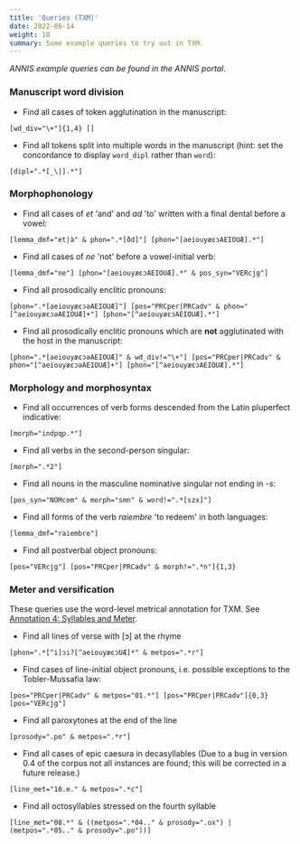 ```yaml
---
title: 'Queries (TXM)'
date: 2022-06-14
weight: 10
summary: Some example queries to try out in TXM.
---
```


_ANNIS example queries can be found in the ANNIS portal_.

### Manuscript word division

+ Find all cases of token agglutination in the manuscript:
```cqp
[wd_div="\+"]{1,4} []
```

+ Find all tokens split into multiple words in the manuscript (hint: set the concordance to display `word_dipl` rather than `word`):
```cqp
[dipl=".*[_\|].*"]
```

### Morphophonology

+ Find all cases of _et_ 'and' and _ad_ 'to' written with a final dental before a vowel:
```cqp
[lemma_dmf="et|à" & phon=".*[ðd]"] [phon="[aeiouyæɛɔAEIOUÆ].*"]
```
+ Find all cases of _ne_ 'not' before a vowel-initial verb:
```cqp
[lemma_dmf="ne"] [phon="[aeiouyæɛɔAEIOUÆ].*" & pos_syn="VERcjg"]
```
+ Find all prosodically enclitic pronouns:
```cqp
[phon=".*[aeiouyæɛɔəAEIOUÆ]"] [pos="PRCper|PRCadv" & phon="[^aeiouyæɛɔəAEIOUÆ]+"] [phon="[^aeiouyæɛɔAEIOUÆ].*"]
```

+ Find all prosodically enclitic pronouns which are __not__ agglutinated with the host in the manuscript:
```cqp
[phon=".*[aeiouyæɛɔəAEIOUÆ]" & wd_div!="\+"] [pos="PRCper|PRCadv" & phon="[^aeiouyæɛɔəAEIOUÆ]+"] [phon="[^aeiouyæɛɔAEIOUÆ].*"]
```

### Morphology and morphosyntax

+ Find all occurrences of verb forms descended from the Latin pluperfect indicative:
```cqp
[morph="indpqp.*"]
```

+ Find all verbs in the second-person singular:
```cqp
[morph=".*2"]
```

+ Find all nouns in the masculine nominative singular not ending in _-s_:
```cqp
[pos_syn="NOMcom" & morph="smn" & word!=".*[szx]"]
```

+ Find all forms of the verb _raiembre_ 'to redeem' in both languages:
```cqp
[lemma_dmf="raiembre"]
```

+ Find all postverbal object pronouns:
```cqp
[pos="VERcjg"] [pos="PRCper|PRCadv" & morph!=".*n"]{1,3}
```

### Meter and versification

These queries use the word-level metrical annotation for TXM.
See [Annotation 4: Syllables and Meter](/docs/annotation-sylls#4-the-txm-version).

+ Find all lines of verse with \[ɔ\] at the rhyme
```cqp
[phon=".*[^i]ɔi?[^aeiouyæɛɔUÆ]*" & metpos=".*r"] 
```

+ Find cases of line-initial object pronouns, i.e. possible exceptions to the Tobler-Mussafia law:
```cqp
[pos="PRCper|PRCadv" & metpos="01.*"] [pos="PRCper|PRCadv"]{0,3} [pos="VERcjg"]
```

+ Find all paroxytones at the end of the line
```cqp
[prosody=".po" & metpos=".*r"]
```

+ Find all cases of epic caesura in decasyllables
(Due to a bug in version 0.4 of the corpus not all instances are found; this will be corrected
in a future release.)
```cqp
[line_met="10.e." & metpos=".*c"]
```

+ Find all octosyllables stressed on the fourth syllable
```cqp
[line_met="08.*" & ((metpos=".*04.." & prosody=".ox") | (metpos=".*05.." & prosody=".po"))]
```
